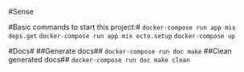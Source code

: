 #Sense                             
                             
#Basic commands to start this project:#
`docker-compose run app mix deps.get`
`docker-compose run app mix ecto.setup`
`docker-compose up`

#Docs#
##Generate docs##
`docker-compose run doc make`
##Clean generated docs##
`docker-compose run doc make clean`
